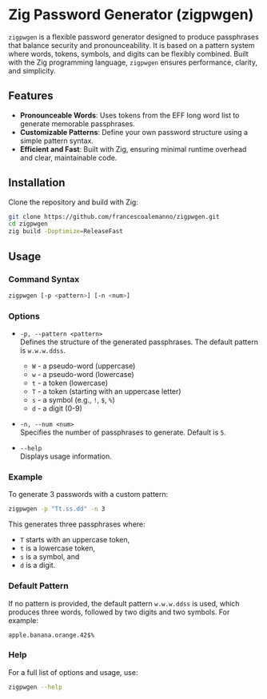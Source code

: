 # Zig Password Generator (zigpwgen)

`zigpwgen` is a flexible password generator designed to produce passphrases that balance security and pronounceability. It is based on a pattern system where words, tokens, symbols, and digits can be flexibly combined. Built with the Zig programming language, `zigpwgen` ensures performance, clarity, and simplicity.

## Features
- **Pronounceable Words**: Uses tokens from the EFF long word list to generate memorable passphrases.
- **Customizable Patterns**: Define your own password structure using a simple pattern syntax.
- **Efficient and Fast**: Built with Zig, ensuring minimal runtime overhead and clear, maintainable code.

## Installation

Clone the repository and build with Zig:

```sh
git clone https://github.com/francescoalemanno/zigpwgen.git
cd zigpwgen
zig build -Doptimize=ReleaseFast
```

## Usage

### Command Syntax

```sh
zigpwgen [-p <pattern>] [-n <num>]
```

### Options

- `-p, --pattern <pattern>`  
  Defines the structure of the generated passphrases. The default pattern is `w.w.w.ddss`.  
  - `W` - a pseudo-word (uppercase)
  - `w` - a pseudo-word (lowercase)
  - `t` - a token (lowercase)
  - `T` - a token (starting with an uppercase letter)
  - `s` - a symbol (e.g., `!`, `$`, `%`)
  - `d` - a digit (0-9)

- `-n, --num <num>`  
  Specifies the number of passphrases to generate. Default is `5`.

- `--help`  
  Displays usage information.

### Example

To generate 3 passwords with a custom pattern:

```sh
zigpwgen -p "Tt.ss.dd" -n 3
```

This generates three passphrases where:
- `T` starts with an uppercase token,
- `t` is a lowercase token,
- `s` is a symbol, and
- `d` is a digit.

### Default Pattern

If no pattern is provided, the default pattern `w.w.w.ddss` is used, which produces three words, followed by two digits and two symbols. For example:

```
apple.banana.orange.42$%
```

### Help

For a full list of options and usage, use:

```sh
zigpwgen --help
```

